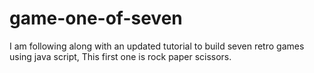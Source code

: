# game-one-of-seven
I am following along with an updated tutorial to build seven retro games using java script,  This first one is rock paper scissors.
